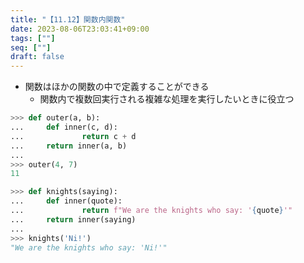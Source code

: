 ```yaml
---
title: "【11.12】関数内関数"
date: 2023-08-06T23:03:41+09:00
tags: [""]
seq: [""]
draft: false
---
```


- 関数はほかの関数の中で定義することができる
  - 関数内で複数回実行される複雑な処理を実行したいときに役立つ

```python
>>> def outer(a, b):
...     def inner(c, d):
...             return c + d
...     return inner(a, b)
...
>>> outer(4, 7)
11

>>> def knights(saying):
...     def inner(quote):
...             return f"We are the knights who say: '{quote}'"
...     return inner(saying)
...
>>> knights('Ni!')
"We are the knights who say: 'Ni!'"
```

